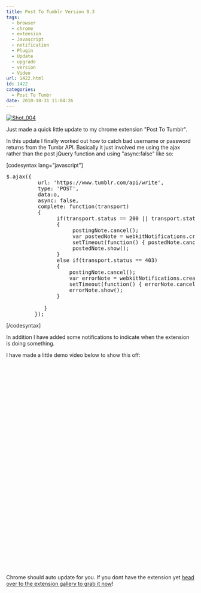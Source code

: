 ```yaml
---
title: Post To Tumblr Version 0.3
tags:
  - browser
  - chrome
  - extension
  - Javascript
  - notification
  - Plugin
  - Update
  - upgrade
  - version
  - Video
url: 1422.html
id: 1422
categories:
  - Post To Tumbr
date: 2010-10-31 11:04:26
---
```


[![](https://mikecann.co.uk/wp-content/uploads/2010/10/Shot_004.png "Shot_004")](https://mikecann.co.uk/wp-content/uploads/2010/10/Shot_004.png)

Just made a quick little update to my chrome extension "Post To Tumblr".
<!-- more -->
In this update I finally worked out how to catch bad username or password returns from the Tumbr API. Basically it just involved me using the ajax rather than the post jQuery function and using "async:false" like so:

[codesyntax lang="javascript"]
<pre>$.ajax({
		  url: 'https://www.tumblr.com/api/write',
		  type: 'POST',
		  data:o,
		  async: false,
		  complete: function(transport)
		  {
				if(transport.status == 200 || transport.status == 201)
				{
					 postingNote.cancel();
					 var postedNote = webkitNotifications.createNotification('images/icon48.png', "Image Posted!", info.srcUrl);
					 setTimeout(function() { postedNote.cancel(); }, 5000);
					 postedNote.show();
				}
				else if(transport.status == 403)
				{
					postingNote.cancel();
					var errorNote = webkitNotifications.createNotification('images/icon48.png', "Posting Error!", "Bad email or password");
					setTimeout(function() { errorNote.cancel(); }, 5000);
					errorNote.show();
				}

			}
		 });</pre>
[/codesyntax]

In addition I have added some notifications to indicate when the extension is doing something.

I have made a little demo video below to show this off:

<object classid="clsid:d27cdb6e-ae6d-11cf-96b8-444553540000" width="700" height="550" codebase="https://download.macromedia.com/pub/shockwave/cabs/flash/swflash.cab#version=6,0,40,0"><param name="allowFullScreen" value="true" /><param name="allowscriptaccess" value="always" /><param name="src" value="https://www.youtube.com/v/Rr7JxuUmZt8?fs=1&amp;hl=en_GB&amp;rel=0" /><param name="allowfullscreen" value="true" /><embed type="application/x-shockwave-flash" width="700" height="550" src="https://www.youtube.com/v/Rr7JxuUmZt8?fs=1&amp;hl=en_GB&amp;rel=0" allowscriptaccess="always" allowfullscreen="true"></embed></object>

Chrome should auto update for you. If you dont have the extension yet [head over to the extension gallery to grab it now](https://chrome.google.com/extensions/detail/dbpicbbcpanckagpdjflgojlknomoiah)!